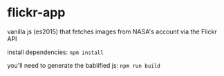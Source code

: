 # flickr-app
vanilla js (es2015) that fetches images from NASA's account via the Flickr API

install dependencies:
`npm install`

you'll need to generate the bablified js:
`npm run build`
